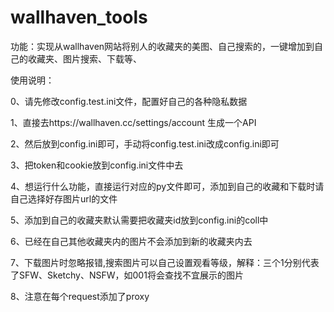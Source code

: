 # wallhaven_tools
功能：实现从wallhaven网站将别人的收藏夹的美图、自己搜索的，一键增加到自己的收藏夹、图片搜索、下载等、

使用说明：

0、请先修改config.test.ini文件，配置好自己的各种隐私数据

1、直接去https://wallhaven.cc/settings/account 生成一个API

2、然后放到config.ini即可，手动将config.test.ini改成config.ini即可

3、把token和cookie放到config.ini文件中去

4、想运行什么功能，直接运行对应的py文件即可，添加到自己的收藏和下载时请自己选择好存图片url的文件

5、添加到自己的收藏夹默认需要把收藏夹id放到config.ini的coll中

6、已经在自己其他收藏夹内的图片不会添加到新的收藏夹内去

7、下载图片时忽略报错,搜索图片可以自己设置观看等级，解释：三个1分别代表了SFW、Sketchy、NSFW，如001将会查找不宜展示的图片

8、注意在每个request添加了proxy



